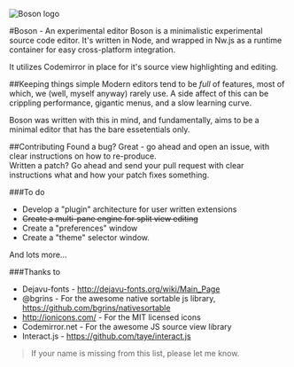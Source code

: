 ![Boson logo](https://raw.githubusercontent.com/isdampe/BosonEditorExperimental/master/assets/boson/media/logo.png)

#Boson - An experimental editor
Boson is a minimalistic experimental source code editor. It's written in Node, and wrapped in
Nw.js as a runtime container for easy cross-platform integration.

It utilizes Codemirror in place for it's source view highlighting and editing.

##Keeping things simple
Modern editors tend to be _full_ of features, most of which, we (well, myself anyway) rarely use. A side affect of
this can be crippling performance, gigantic menus, and a slow learning curve.

Boson was written with this in mind, and fundamentally, aims to be a minimal editor that has the bare essetentials
only.

##Contributing
Found a bug? Great - go ahead and open an issue, with clear instructions on how to re-produce.  
Written a patch? Go ahead and send your pull request with clear instructions what and how your patch fixes something.

###To do
* Develop a "plugin" architecture for user written extensions  
* ~~Create a multi-pane engine for split view editing~~
* Create a "preferences" window
* Create a "theme" selector window. 

And lots more...

###Thanks to
* Dejavu-fonts - http://dejavu-fonts.org/wiki/Main_Page
* @bgrins - For the awesome native sortable js library, https://github.com/bgrins/nativesortable
* http://ionicons.com/ - For the MIT licensed icons
* Codemirror.net - For the awesome JS source view library
* Interact.js - https://github.com/taye/interact.js

> If your name is missing from this list, please let me know.